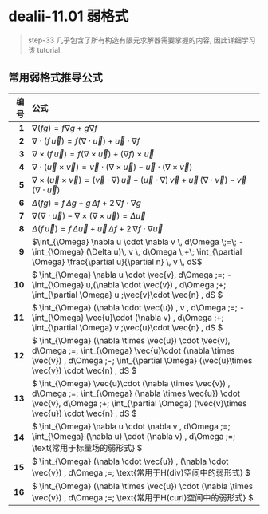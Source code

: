 # dealii-11.01 弱格式

> step-33 几乎包含了所有构造有限元求解器需要掌握的内容, 因此详细学习该 tutorial.

## 常用弱格式推导公式

| 编号 | 公式 |
|-----:|:-----|
| **1** | $\nabla (fg) = f \nabla g + g \nabla f$ |
| **2** | $\nabla \cdot (f \,\vec{u}) = f (\nabla \cdot \vec{u}) + \vec{u} \cdot \nabla f$ |
| **3** | $\nabla \times (f \,\vec{u}) = f (\nabla \times \vec{u}) + (\nabla f) \times \vec{u}$ |
| **4** | $\nabla \cdot (\vec{u} \times \vec{v}) = \vec{v}\cdot (\nabla \times \vec{u}) - \vec{u} \cdot (\nabla \times \vec{v})$ |
| **5** | $\nabla \times (\vec{u} \times \vec{v}) = (\vec{v}\cdot \nabla)\,\vec{u} - (\vec{u}\cdot \nabla)\,\vec{v} + \vec{u}\,(\nabla \cdot \vec{v}) - \vec{v}\,(\nabla \cdot \vec{u})$ |
| **6** | $\Delta (fg) = f \,\Delta g + g \,\Delta f + 2\,\nabla f \cdot \nabla g$ |
| **7** | $\nabla (\nabla \cdot \vec{u}) - \nabla \times (\nabla \times \vec{u}) = \Delta \vec{u}$ |
| **8** | $\Delta (f \,\vec{u}) = f \,\Delta \vec{u} + \vec{u} \,\Delta f + 2 \,\nabla f \cdot \nabla \vec{u}$ |
| **9** | $\int_{\Omega} \nabla u \cdot \nabla v \, d\Omega \;=\; -\int_{\Omega} (\Delta u)\, v \, d\Omega \;+\; \int_{\partial \Omega} \frac{\partial u}{\partial n} \, v \, dS$ |
| **10** | $ \int_{\Omega} \nabla u \cdot \vec{v}\, d\Omega \;=\; - \int_{\Omega} u\,(\nabla \cdot \vec{v}) \, d\Omega \;+\; \int_{\partial \Omega} u \;\vec{v}\cdot \vec{n} \, dS $ |
| **11** | $ \int_{\Omega} (\nabla \cdot \vec{u}) \, v \, d\Omega \;=\; -\int_{\Omega} \vec{u}\cdot (\nabla v) \, d\Omega \;+\; \int_{\partial \Omega} v \;\vec{u}\cdot \vec{n} \, dS $ |
| **12** | $ \int_{\Omega} (\nabla \times \vec{u}) \cdot \vec{v}\, d\Omega \;=\; \int_{\Omega} \vec{u}\cdot (\nabla \times \vec{v}) \, d\Omega \;-\; \int_{\partial \Omega} (\vec{u}\times \vec{v}) \cdot \vec{n} \, dS $ |
| **13** | $ \int_{\Omega} \vec{u}\cdot (\nabla \times \vec{v}) \, d\Omega \;=\; \int_{\Omega} (\nabla \times \vec{u}) \cdot \vec{v}\, d\Omega \;+\; \int_{\partial \Omega} (\vec{v}\times \vec{u}) \cdot \vec{n} \, dS $ |
| **14** | $ \int_{\Omega} \nabla u \cdot \nabla v \, d\Omega \;=\; \int_{\Omega} (\nabla u) \cdot (\nabla v) \, d\Omega \;=\; \text{常用于标量场的弱形式} $ |
| **15** | $ \int_{\Omega} (\nabla \cdot \vec{u}) \, (\nabla \cdot \vec{v}) \, d\Omega \;=\; \text{常用于H(div)空间中的弱形式} $ |
| **16** | $ \int_{\Omega} (\nabla \times \vec{u}) \cdot (\nabla \times \vec{v}) \, d\Omega \;=\; \text{常用于H(curl)空间中的弱形式} $ |

<!--stackedit_data:
eyJoaXN0b3J5IjpbMjgzMjE1NTg2LC0xNzM4OTY1OTc4XX0=
-->